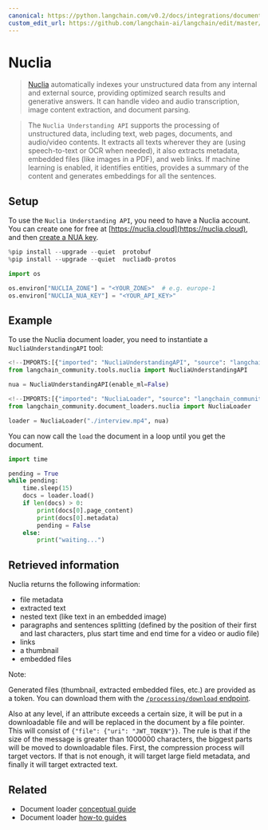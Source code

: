 ```yaml
---
canonical: https://python.langchain.com/v0.2/docs/integrations/document_loaders/nuclia/
custom_edit_url: https://github.com/langchain-ai/langchain/edit/master/docs/docs/integrations/document_loaders/nuclia.ipynb
---
```


# Nuclia

>[Nuclia](https://nuclia.com) automatically indexes your unstructured data from any internal and external source, providing optimized search results and generative answers. It can handle video and audio transcription, image content extraction, and document parsing.

>The `Nuclia Understanding API` supports the processing of unstructured data, including text, web pages, documents, and audio/video contents. It extracts all texts wherever they are (using speech-to-text or OCR when needed), it also extracts metadata, embedded files (like images in a PDF), and web links. If machine learning is enabled, it identifies entities, provides a summary of the content and generates embeddings for all the sentences.


## Setup

To use the `Nuclia Understanding API`, you need to have a Nuclia account. You can create one for free at [https://nuclia.cloud](https://nuclia.cloud), and then [create a NUA key](https://docs.nuclia.dev/docs/docs/using/understanding/intro).


```python
%pip install --upgrade --quiet  protobuf
%pip install --upgrade --quiet  nucliadb-protos
```


```python
import os

os.environ["NUCLIA_ZONE"] = "<YOUR_ZONE>"  # e.g. europe-1
os.environ["NUCLIA_NUA_KEY"] = "<YOUR_API_KEY>"
```

## Example

To use the Nuclia document loader, you need to instantiate a `NucliaUnderstandingAPI` tool:


```python
<!--IMPORTS:[{"imported": "NucliaUnderstandingAPI", "source": "langchain_community.tools.nuclia", "docs": "https://api.python.langchain.com/en/latest/tools/langchain_community.tools.nuclia.tool.NucliaUnderstandingAPI.html", "title": "Nuclia"}]-->
from langchain_community.tools.nuclia import NucliaUnderstandingAPI

nua = NucliaUnderstandingAPI(enable_ml=False)
```


```python
<!--IMPORTS:[{"imported": "NucliaLoader", "source": "langchain_community.document_loaders.nuclia", "docs": "https://api.python.langchain.com/en/latest/document_loaders/langchain_community.document_loaders.nuclia.NucliaLoader.html", "title": "Nuclia"}]-->
from langchain_community.document_loaders.nuclia import NucliaLoader

loader = NucliaLoader("./interview.mp4", nua)
```

You can now call the `load` the document in a loop until you get the document.


```python
import time

pending = True
while pending:
    time.sleep(15)
    docs = loader.load()
    if len(docs) > 0:
        print(docs[0].page_content)
        print(docs[0].metadata)
        pending = False
    else:
        print("waiting...")
```

## Retrieved information

Nuclia returns the following information:

- file metadata
- extracted text
- nested text (like text in an embedded image)
- paragraphs and sentences splitting (defined by the position of their first and last characters, plus start time and end time for a video or audio file)
- links
- a thumbnail
- embedded files

Note:

  Generated files (thumbnail, extracted embedded files, etc.) are provided as a token. You can download them with the [`/processing/download` endpoint](https://docs.nuclia.dev/docs/api#operation/Download_binary_file_processing_download_get).

  Also at any level, if an attribute exceeds a certain size, it will be put in a downloadable file and will be replaced in the document by a file pointer. This will consist of `{"file": {"uri": "JWT_TOKEN"}}`. The rule is that if the size of the message is greater than 1000000 characters, the biggest parts will be moved to downloadable files. First, the compression process will target vectors. If that is not enough, it will target large field metadata, and finally it will target extracted text.



## Related

- Document loader [conceptual guide](/docs/concepts/#document-loaders)
- Document loader [how-to guides](/docs/how_to/#document-loaders)